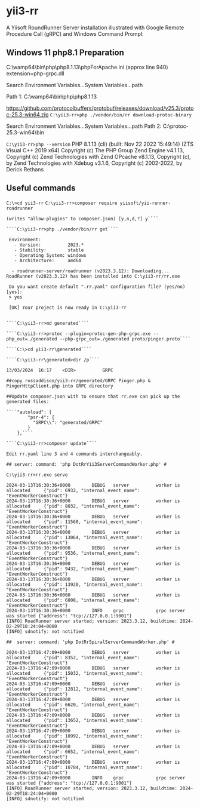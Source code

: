 # yii3-rr
A Yiisoft RoundRunner Server installation illustrated with Google Remote Procedure Call (gRPC) and Windows Command Prompt

## Windows 11 php8.1 Preparation ##
C:\wamp64\bin\php\php8.1.13\phpForApache.ini (approx line 940) extension=php-grpc.dll

Search Environment Variables...System Variables...path

Path 1: C:\wamp64\bin\php\php8.1.13

https://github.com/protocolbuffers/protobuf/releases/download/v25.3/protoc-25.3-win64.zip
````C:\yii3-rr>php ./vendor/bin/rr download-protoc-binary````

Search Environment Variables...System Variables...path
Path 2: C:\protoc-25.3-win64\bin  

````C:\yii3-rr>php --version````
PHP 8.1.13 (cli) (built: Nov 22 2022 15:49:14) (ZTS Visual C++ 2019 x64)
Copyright (c) The PHP Group
Zend Engine v4.1.13, Copyright (c) Zend Technologies
    with Zend OPcache v8.1.13, Copyright (c), by Zend Technologies
    with Xdebug v3.1.6, Copyright (c) 2002-2022, by Derick Rethans

## Useful commands ##
````C:\>cd yii3-rr````
````C:\yii3-rr>composer require yiisoft/yii-runner-roadrunner````

````Do you trust "yiisoft/config" to execute code and wish to enable it now? 
(writes "allow-plugins" to composer.json) [y,n,d,?] y````

````C:\yii3-rr>php ./vendor/bin/rr get````

 Environment:
   - Version:          2023.*
   - Stability:        stable
   - Operating System: windows
   - Architecture:     amd64

  - roadrunner-server/roadrunner (v2023.3.12): Downloading...
RoadRunner (v2023.3.12) has been installed into C:\yii3-rr/rr.exe

 Do you want create default ".rr.yaml" configuration file? (yes/no) [yes]:
 > yes

 [OK] Your project is now ready in C:\yii3-rr


````C:\yii3-rr>md generated````

````C:\yii3-rr>protoc --plugin=protoc-gen-php-grpc.exe --php_out=./generated --php-grpc_out=./generated proto/pinger.proto````

````C:\>cd yii3-rr\generated````

````C:\yii3-rr\generated>dir /p````

13/03/2024  16:17    <DIR>          GRPC

##copy rossaddison/yii3-rr/generated/GRPC Pinger.php & PingerHttpClient.php into GRPC directory

##Update composer.json with to ensure that rr.exe can pick up the generated files: 

````"autoload": {
        "psr-4": {
          "GRPC\\": "generated/GRPC"  
        }
    },````

````C:\yii3-rr>composer update````

Edit rr.yaml line 3 and 4 commands interchangeably.

## server: command: 'php DotRrYii3ServerCommandWorker.php' #

C:\yii3-rr>rr.exe serve

2024-03-13T16:30:36+0000        DEBUG   server          worker is allocated     {"pid": 6932, "internal_event_name": "EventWorkerConstruct"}
2024-03-13T16:30:36+0000        DEBUG   server          worker is allocated     {"pid": 8032, "internal_event_name": "EventWorkerConstruct"}
2024-03-13T16:30:36+0000        DEBUG   server          worker is allocated     {"pid": 11568, "internal_event_name": "EventWorkerConstruct"}
2024-03-13T16:30:36+0000        DEBUG   server          worker is allocated     {"pid": 13064, "internal_event_name": "EventWorkerConstruct"}
2024-03-13T16:30:36+0000        DEBUG   server          worker is allocated     {"pid": 9536, "internal_event_name": "EventWorkerConstruct"}
2024-03-13T16:30:36+0000        DEBUG   server          worker is allocated     {"pid": 9432, "internal_event_name": "EventWorkerConstruct"}
2024-03-13T16:30:36+0000        DEBUG   server          worker is allocated     {"pid": 13920, "internal_event_name": "EventWorkerConstruct"}
2024-03-13T16:30:36+0000        DEBUG   server          worker is allocated     {"pid": 6808, "internal_event_name": "EventWorkerConstruct"}
2024-03-13T16:30:36+0000        INFO    grpc            grpc server was started {"address": "tcp://127.0.0.1:9001"}
[INFO] RoadRunner server started; version: 2023.3.12, buildtime: 2024-02-29T18:24:04+0000
[INFO] sdnotify: not notified

##  server: command: 'php DotRrSpiralServerCommandWorker.php' #

2024-03-13T16:47:09+0000        DEBUG   server          worker is allocated     {"pid": 8352, "internal_event_name": "EventWorkerConstruct"}
2024-03-13T16:47:09+0000        DEBUG   server          worker is allocated     {"pid": 15032, "internal_event_name": "EventWorkerConstruct"}
2024-03-13T16:47:09+0000        DEBUG   server          worker is allocated     {"pid": 12812, "internal_event_name": "EventWorkerConstruct"}
2024-03-13T16:47:09+0000        DEBUG   server          worker is allocated     {"pid": 6620, "internal_event_name": "EventWorkerConstruct"}
2024-03-13T16:47:09+0000        DEBUG   server          worker is allocated     {"pid": 13652, "internal_event_name": "EventWorkerConstruct"}
2024-03-13T16:47:09+0000        DEBUG   server          worker is allocated     {"pid": 10992, "internal_event_name": "EventWorkerConstruct"}
2024-03-13T16:47:09+0000        DEBUG   server          worker is allocated     {"pid": 6652, "internal_event_name": "EventWorkerConstruct"}
2024-03-13T16:47:09+0000        DEBUG   server          worker is allocated     {"pid": 10784, "internal_event_name": "EventWorkerConstruct"}
2024-03-13T16:47:09+0000        INFO    grpc            grpc server was started {"address": "tcp://127.0.0.1:9001"}
[INFO] RoadRunner server started; version: 2023.3.12, buildtime: 2024-02-29T18:24:04+0000
[INFO] sdnotify: not notified
